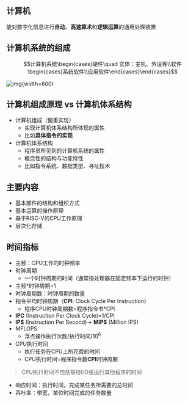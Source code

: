 ## 计算机

能对数字化信息进行**自动**、**高速算术**和**逻辑运算**的通用处理装置

## 计算机系统的组成

$$计算机系统\begin{cases}硬件\quad 实体：主机、外设等\\软件\begin{cases}系统软件\\应用软件\end{cases}\end{cases}$$

![img](https://github.com/DINOREXNB/DINOREXNB.github.io/blob/main/docs/images/jz1-1.png?raw=true){width=600}

## 计算机组成原理 vs 计算机体系结构

- 计算机组成（偏重实现）
    - 实现计算机体系结构所体现的属性
    - 比如**具体指令的实现**
- 计算机体系结构
    - 程序员所见到的计算机系统的属性
    - 概念性的结构与功能特性
    - 比如指令系统、数据类型、寻址技术

## 主要内容

- 基本部件的结构和组织方式
- 基本运算的操作原理
- 基于RISC-V的CPU工作原理
- 层次化存储

## 时间指标

- 主频：CPU工作的时钟频率
- 时钟周期
    - 一个时钟周期的时间（通常指处理器在固定频率下运行的时钟）
- 主频*时钟周期=1
- 时钟周期数：时钟周期的数量
- 指令平均时钟周期（**CPI**: Clock Cycle Per Instruction）
    - 程序CPU时钟周期数=程序指令书*CPI
- **IPC** (Instruction Per Clock Cycle)=1/CPI
- **IPS** (Instruction Per Second)$\to$ **MIPS** (Million IPS)
- MFLOPS
    - 浮点操作执行次数/执行时间/$10^6$
- CPU执行时间
    - 执行任务在CPU上所花费的时间
    - CPU执行时间=程序指令数**CPI**时钟周期

> CPU执行时间不包括等待I/O或运行其他程序的时间

- 响应时间：执行时间，完成某任务所需要的总时间
- 吞吐率：带宽，单位时间完成的任务数量
